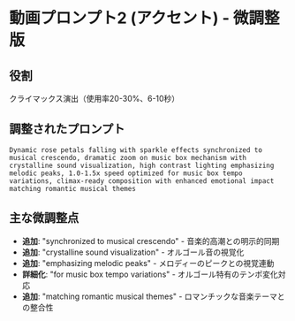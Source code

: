 # 動画プロンプト2 (アクセント) - 微調整版

## 役割
クライマックス演出（使用率20-30%、6-10秒）

## 調整されたプロンプト
```
Dynamic rose petals falling with sparkle effects synchronized to musical crescendo, dramatic zoom on music box mechanism with crystalline sound visualization, high contrast lighting emphasizing melodic peaks, 1.0-1.5x speed optimized for music box tempo variations, climax-ready composition with enhanced emotional impact matching romantic musical themes
```

## 主な微調整点
- **追加**: "synchronized to musical crescendo" - 音楽的高潮との明示的同期
- **追加**: "crystalline sound visualization" - オルゴール音の視覚化
- **追加**: "emphasizing melodic peaks" - メロディーのピークとの視覚連動
- **詳細化**: "for music box tempo variations" - オルゴール特有のテンポ変化対応
- **追加**: "matching romantic musical themes" - ロマンチックな音楽テーマとの整合性